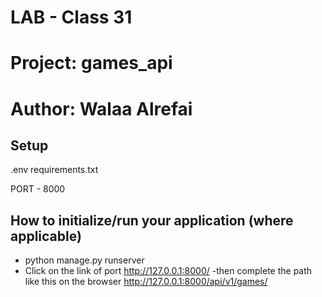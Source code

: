 # LAB - Class 31
# Project: games_api
# Author: Walaa Alrefai

## Setup
.env requirements.txt

PORT - 8000

## How to initialize/run your application (where applicable)
- python manage.py runserver
- Click on the link of port  http://127.0.0.1:8000/
-then complete the path like this on the browser http://127.0.0.1:8000/api/v1/games/

